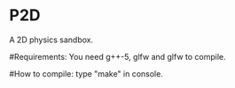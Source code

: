 # P2D
A 2D physics sandbox.

#Requirements: 
You need g++-5, glfw and glfw to compile.

#How to compile:
type "make" in console.